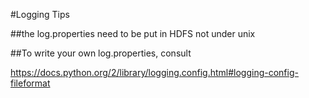 #Logging Tips

##the log.properties need to be put in HDFS not under unix

##To write your own log.properties, consult 

https://docs.python.org/2/library/logging.config.html#logging-config-fileformat
